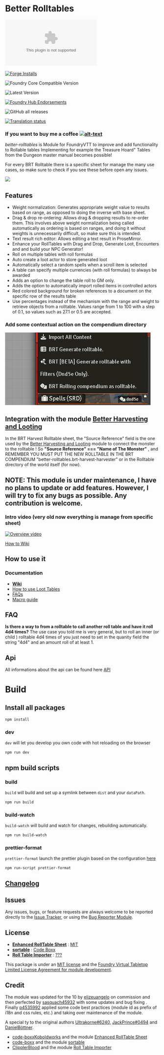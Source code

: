 # Better Rolltables #

![Latest Release Download Count](https://img.shields.io/github/downloads/p4535992/foundryvtt-better-rolltables/latest/module.zip?color=2b82fc&label=DOWNLOADS&style=for-the-badge)

[![Forge Installs](https://img.shields.io/badge/dynamic/json?label=Forge%20Installs&query=package.installs&suffix=%25&url=https%3A%2F%2Fforge-vtt.com%2Fapi%2Fbazaar%2Fpackage%2Fbetter-rolltables&colorB=006400&style=for-the-badge)](https://forge-vtt.com/bazaar#package=better-rolltables)

![Foundry Core Compatible Version](https://img.shields.io/badge/dynamic/json.svg?url=https%3A%2F%2Fraw.githubusercontent.com%2Fp4535992%2Ffoundryvtt-better-rolltables%2Fmaster%2Fmodule.json&label=Foundry%20Version&query=$.compatibleCoreVersion&colorB=orange&style=for-the-badge)

![Latest Version](https://img.shields.io/badge/dynamic/json.svg?url=https%3A%2F%2Fraw.githubusercontent.com%2Fp4535992%2Ffoundryvtt-better-rolltables%2Fmaster%2Fmodule.json&label=Latest%20Release&prefix=v&query=$.version&colorB=red&style=for-the-badge)

[![Foundry Hub Endorsements](https://img.shields.io/endpoint?logoColor=white&url=https%3A%2F%2Fwww.foundryvtt-hub.com%2Fwp-json%2Fhubapi%2Fv1%2Fpackage%2Fbetter-rolltables%2Fshield%2Fendorsements&style=for-the-badge)](https://www.foundryvtt-hub.com/package/better-rolltables/)

![GitHub all releases](https://img.shields.io/github/downloads/p4535992/foundryvtt-better-rolltables/total?style=for-the-badge)

[![Translation status](https://weblate.foundryvtt-hub.com/widgets/better-rolltables/-/287x66-black.png)](https://weblate.foundryvtt-hub.com/engage/better-rolltables/)

### If you want to buy me a coffee [![alt-text](https://img.shields.io/badge/-Patreon-%23ff424d?style=for-the-badge)](https://www.patreon.com/p4535992)

*better-rolltables* is Module for FoundryVTT to improve and add functionality to Rollable tables
Implementing for example the Treasure Hoard" Tables from the Dungeon master manual becomes possible!

For every BRT Rolltable there is a specific sheet for manage the many use cases, so make sure to check if you see these before open any issues.

![](wiki/img/brt_screen.png)

## Features

- Weight normalization: Generates appropriate weight value to results based on range, as opposed to doing the inverse with base sheet.
- Drag & drop re-ordering: Allows drag & dropping results to re-order them. This involves above weight normalization being called automatically as ordering is based on ranges, and doing it without weights is unnecessarily difficult, so make sure this is intended.
- Text result rich editor: Allows editing a text result in ProseMirror.
- Enhance your RollTables with Drag and Drop, Generate Loot, Encounters and and build your NPC Generator!
- Roll on multiple tables with roll formulas
- Auto create a loot actor to store generated loot
- Automatically select a random spells when a scroll item is selected
- A table can specify multiple currencies (with roll formulas) to always be awarded
- Adds an option to change the table roll to GM only.
- Adds the option to automatically import rolled items in controlled actors
- Red colored background for broken references to a document on the specific row of the results table
- Use percentages instead of the mechanism with the range and weight to retrieve objects from a rolltable. Values range from 1 to 100 with a step of 0.1, so values such as 27.1 or 0.5 are accepted.

### Add some contextual action on the compendium directory

![](wiki/img/context_menu_compendium.png)

## Integration with the module [Better Harvesting and Looting](https://github.com/OhhLoz/Harvester)

In the BRT Harvest Rolltable sheet, the "Source Reference" field is the one used by the  [Better Harvesting and Looting](https://github.com/OhhLoz/Harvester) module to connect the monster to the rolltable ! So **"Source Reference" === "Name of The Monster"** , and REMEMBER YOU MUST PUT THE NEW ROLLTABLE IN THE BRT COMPENDIUM "better-rolltables.brt-harvest-harvester" or in the Rolltable directory of the world itself (for now).

## NOTE: This module is under maintenance, I have no plans to update or add features. However, I will try to fix any bugs as possible. Any contribution is welcome.

### Intro video (very old now everything is manage from specific sheet)

[![Overview video](https://img.youtube.com/vi/TRg4y0joOKA/0.jpg)](https://www.youtube.com/watch?v=TRg4y0joOKA)

[How to Wiki](https://github.com/p4535992/foundryvtt-better-rolltables/blob/master/wiki/Home.md)

## How to use it

### Documentation

* [**Wiki**](https://github.com/p4535992/foundryvtt-better-rolltables/blob/master/wiki/Home.md)
* [How to use Loot Tables](https://github.com/p4535992/foundryvtt-better-rolltables/blob/master/wiki/Loot-Tables.md)
* [FAQs](https://github.com/p4535992/foundryvtt-better-rolltables/blob/master/wiki/FAQ.md)
* [Macro guide](https://github.com/p4535992/foundryvtt-better-rolltables/blob/master/wiki/API-for-macros-and-modules#how-to-roll-tables-from-macros.md)

## FAQ

**Is there a way to from a rolltable to call another roll table and have it roll 4d4 times?** The use case you told me is very general, but to roll an inner (or child ) rolltable 4d4 times of you just need to set in the quanity field the string "4d4" and an amount roll of at least 1.

## Api

All informations about the api can be found here [API](./wiki/api/api.md)

# Build

## Install all packages

```bash
npm install
```

### dev

`dev` will let you develop you own code with hot reloading on the browser

```bash
npm run dev
```

## npm build scripts

### build

`build` will build and set up a symlink between `dist` and your `dataPath`.

```bash
npm run build
```

### build-watch

`build-watch` will build and watch for changes, rebuilding automatically.

```bash
npm run build-watch
```

### prettier-format

`prettier-format` launch the prettier plugin based on the configuration [here](./.prettierrc)

```bash
npm run-script prettier-format
```

## [Changelog](./CHANGELOG.md)

## Issues

Any issues, bugs, or feature requests are always welcome to be reported directly to the [Issue Tracker](https://github.com/p4535992/foundryvtt-better-rolltables/issues ), or using the [Bug Reporter Module](https://foundryvtt.com/packages/bug-reporter/).

## License

- **[Enhanced RollTable Sheet](https://gitlab.com/koboldworks/agnostic/rolltable-sheet)** : [MIT](https://gitlab.com/koboldworks/agnostic/rolltable-sheet/-/blob/main/LICENSE)
- **[sortable](https://gist.github.com/code-boxx/45ebe489b99583dc170564113b1ad24e)** : [Code Boxx](https://gist.github.com/code-boxx/45ebe489b99583dc170564113b1ad24e#file-0-js-sortable-table-md)
- **[Roll Table Importer](https://github.com/ClipplerBlood/roll-table-importer)** : [???]()


This package is under an [MIT license](LICENSE) and the [Foundry Virtual Tabletop Limited License Agreement for module development](https://foundryvtt.com/article/license/).

## Credit

The module was updated for the 10 by [elizeuangelo](https://github.com/elizeuangelo) on commission and then perfected by [sasquach45932](https://github.com/sasquach45932) with some updates and bug fixing . Finally [p4535992](https://github.com/p4535992) applied some code best practices (module id as prefix of i18n and css rules, etc.) and taking over maintenance of the module.

A special ty to the original authors [Ultrakorne#6240](https://discordapp.com/users/Ultrakorne#6240), [JackPrince#0494](https://discordapp.com/users/JackPrince#0494) and [DanielBöttner](https://github.com/DanielBoettner).

- [code-boxxKoboldworks](https://gitlab.com/koboldworks) and the module [Enhanced RollTable Sheet](https://gitlab.com/koboldworks/agnostic/rolltable-sheet)
- [code-boxx](https://github.com/code-boxx) and the module [sortable](https://gist.github.com/code-boxx/45ebe489b99583dc170564113b1ad24e)
- [ClipplerBlood](https://github.com/ClipplerBlood) and the module [Roll Table Importer](https://github.com/ClipplerBlood/roll-table-importer)
